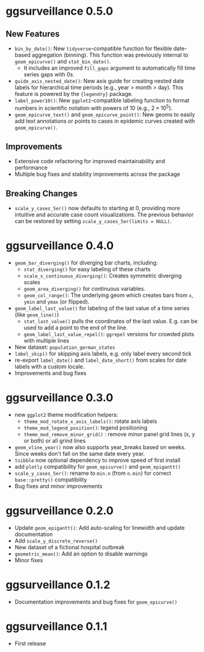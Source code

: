 # ggsurveillance 0.5.0

## New Features

-   `bin_by_date()`: New `tidyverse`-compatible function for flexible date-based aggregation (binning). This function was previously internal to `geom_epicurve()` and `stat_bin_date()`.
    -   It includes an improved `fill_gaps` argument to automatically fill time series gaps with 0s.
-   `guide_axis_nested_date()`: New axis guide for creating nested date labels for hierarchical time periods (e.g., year > month > day). This feature is powered by the `{legendry}` package.
-   `label_power10()`: New `ggplot2`-compatible labeling function to format numbers in scientific notation with powers of 10 (e.g., $2 \times 10^5$).
-   `geom_epicurve_text()` and `geom_epicurve_point()`: New geoms to easily add text annotations or points to cases in epidemic curves created with `geom_epicurve()`.

## Improvements

-   Extensive code refactoring for improved maintainability and performance
-   Multiple bug fixes and stability improvements across the package

## Breaking Changes

-   `scale_y_cases_5er()` now defaults to starting at 0, providing more intuitive and accurate case count visualizations. The previous behavior can be restored by setting `scale_y_cases_5er(limits = NULL)`.

# ggsurveillance 0.4.0

-   `geom_bar_diverging()` for diverging bar charts, including:
    -   `stat_diverging()` for easy labeling of these charts
    -   `scale_x_continuous_diverging()`: Creates symmetric diverging scales
    -   `geom_area_diverging()` for continuous variables.
    -   `geom_col_range()`: The underlying geom which creates bars from `x`, `ymin` and `ymax` (or flipped).
-   `geom_label_last_value()` for labeling of the last value of a time series (like `geom_line()`)
    -   `stat_last_value()` pulls the coordinates of the last value. E.g. can be used to add a point to the end of the line.
    -   `geom_label_last_value_repel()`: `ggrepel` versions for crowded plots with multiple lines
-   New dataset: `population_german_states`
-   `label_skip()` for skipping axis labels, e.g. only label every second tick
-   re-export `label_date()` and `label_date_short()` from scales for date labels with a custom locale.
-   Improvements and bug fixes

# ggsurveillance 0.3.0

-   new `ggplot2` theme modification helpers:
    -   `theme_mod_rotate_x_axis_labels()`: rotate axis labels
    -   `theme_mod_legend_position()`: legend positioning
    -   `theme_mod_remove_minor_grid()` : remove minor panel grid lines (x, y or both) or all grind lines
-   `geom_vline_year()` now also supports year_breaks based on weeks. Since weeks don't fall on the same date every year.
-   `tsibble` now optional dependency to improve speed of first install
-   add `plotly` compatibility for `geom_epicurve()` and `geom_epigantt()`
-   `scale_y_cases_5er()`: rename to `min.n` (from `n.min`) for correct `base::pretty()` compatibility
-   Bug fixes and minor improvements

# ggsurveillance 0.2.0

-   Update `geom_epigantt()`: Add auto-scaling for linewidth and update documentation
-   Add `scale_y_discrete_reverse()`
-   New dataset of a fictional hospital outbreak
-   `geometric_mean()`: Add an option to disable warnings
-   Minor fixes

# ggsurveillance 0.1.2

-   Documentation improvements and bug fixes for `geom_epicurve()`

# ggsurveillance 0.1.1

-   First release
